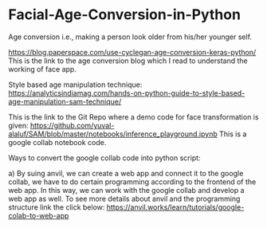 # Facial-Age-Conversion-in-Python
Age conversion i.e., making a person look older from his/her younger self.

https://blog.paperspace.com/use-cyclegan-age-conversion-keras-python/
This is the link to the age conversion blog which I read to understand the working of face app.

Style based age manipulation technique:
https://analyticsindiamag.com/hands-on-python-guide-to-style-based-age-manipulation-sam-technique/

This is the link to the Git Repo where a demo code for face transformation is given:
https://github.com/yuval-alaluf/SAM/blob/master/notebooks/inference_playground.ipynb
This is a google collab notebook code.



Ways to convert the google collab code into python script:

a) By suing anvil, we can create a web app and connect it to the google collab, we have to do certain programming according to the frontend of the web app. In this way, we can work with the google collab and develop a web app as well. To see more details about anvil and the programming structure link the click below: 
https://anvil.works/learn/tutorials/google-colab-to-web-app

